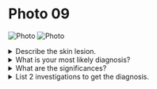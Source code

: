 # Photo 09

![Photo](/pediatrics/photo/09a.png)
![Photo](/pediatrics/photo/09b.png)

<details>
<summary>Describe the skin lesion.</summary>
Confluent petechial rash with typical circular areas of normal skin in between is pathognomonic of dengue haemorrhagic fever (DHF) and usually appear on extremities
</details>

<details>
<summary>What is your most likely diagnosis?</summary>
Dengue recovery rash
</details>

<details>
<summary>What are the significances?</summary>

- Prognosis is good
- Retrospective diagnosis of DHF

</details>

<details>
<summary>List 2 investigations to get the diagnosis.</summary>

In acute phase:

1. Platelet count: _Low_ (<100 x 10e9/L)
1. Haematocrits: _Increased_
1. WBC count: Leucopenia early in the illness with atypical lymphocytosis

Confirmatory laboratory tests:

1. Haemagglutination inhibition tests
1. Dengue IgG, IgM detection
1. NS1 Antigen detection

</details>
